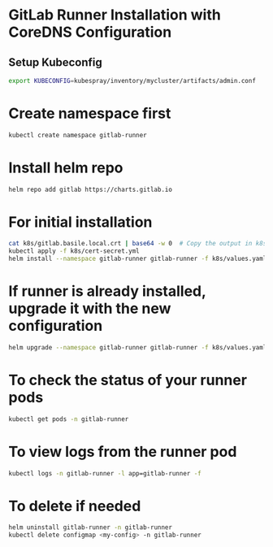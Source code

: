# GitLab Runner Installation with CoreDNS Configuration

## Setup Kubeconfig
```bash
export KUBECONFIG=kubespray/inventory/mycluster/artifacts/admin.conf
```

# Create namespace first
```bash
kubectl create namespace gitlab-runner
```

# Install helm repo
```bash
helm repo add gitlab https://charts.gitlab.io
```

# For initial installation
```bash
cat k8s/gitlab.basile.local.crt | base64 -w 0  # Copy the output in k8s/cert-config.yml
kubectl apply -f k8s/cert-secret.yml
helm install --namespace gitlab-runner gitlab-runner -f k8s/values.yaml gitlab/gitlab-runner
```

# If runner is already installed, upgrade it with the new configuration
```bash
helm upgrade --namespace gitlab-runner gitlab-runner -f k8s/values.yaml gitlab/gitlab-runner
```

# To check the status of your runner pods
```bash
kubectl get pods -n gitlab-runner
```

# To view logs from the runner pod
```bash
kubectl logs -n gitlab-runner -l app=gitlab-runner -f
```

# To delete if needed
```bash
helm uninstall gitlab-runner -n gitlab-runner
kubectl delete configmap <my-config> -n gitlab-runner
```
